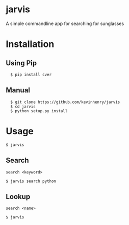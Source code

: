 # jarvis

A simple commandline app for searching for sunglasses

# Installation

## Using Pip

```
  $ pip install cver
```

## Manual

```
  $ git clone https://github.com/kevinhenry/jarvis
  $ cd jarvis
  $ python setup.py install
```

# Usage

```
$ jarvis
```

## Search

`search <keyword>`

```
$ jarvis search python
```
## Lookup

`search <name>`

```
$ jarvis
```